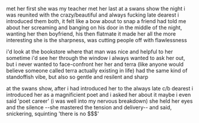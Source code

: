  met her first she was my teacher
 met her last at a swans show
 the night i was reunited
 with the crazy/beautiful and
 always
 fucking
 late
 dearest
 i introduced them both, it felt like a bow about to snap
a friend had told me about her screaming and banging on his
door in the middle of the night, wanting her then boyfriend, his then flatmate
it made her all the more interesting
she is the sharpness, was cutting people off with flawlessness

i'd look at the bookstore where that man was nice and helpful to her
sometime i'd see her through the window
i always wanted to ask her out, but i never wanted to face-confront her
her and terra (like anyone would believe someone called terra actually existing
in life) had the same kind of standoffish vibe, but also so gentle and resilent
and sharp

at the swans show, after i had introduced her to the always late c/b dearest
i introduced her as a magnificient poet and i asked her about
it
maybe i even said 'poet career' (i was well into my nervous breakdown)
she held her eyes and the silence --she mastered the tension and delivery--
and said, snickering, squinting
'there is no $$$'
